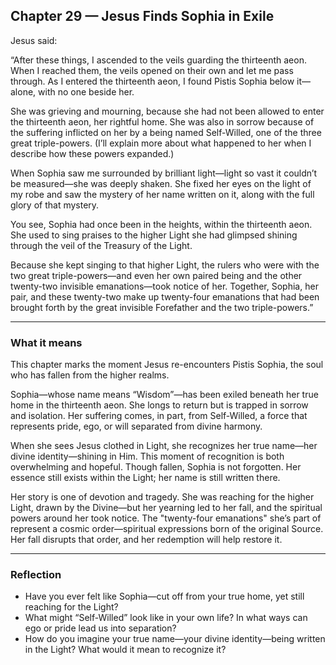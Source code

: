 ## Chapter 29 — Jesus Finds Sophia in Exile

Jesus said:

“After these things, I ascended to the veils guarding the thirteenth aeon. When I reached them, the veils opened on their own and let me pass through. As I entered the thirteenth aeon, I found Pistis Sophia below it—alone, with no one beside her.

She was grieving and mourning, because she had not been allowed to enter the thirteenth aeon, her rightful home. She was also in sorrow because of the suffering inflicted on her by a being named Self-Willed, one of the three great triple-powers. (I’ll explain more about what happened to her when I describe how these powers expanded.)

When Sophia saw me surrounded by brilliant light—light so vast it couldn’t be measured—she was deeply shaken. She fixed her eyes on the light of my robe and saw the mystery of her name written on it, along with the full glory of that mystery.

You see, Sophia had once been in the heights, within the thirteenth aeon. She used to sing praises to the higher Light she had glimpsed shining through the veil of the Treasury of the Light.

Because she kept singing to that higher Light, the rulers who were with the two great triple-powers—and even her own paired being and the other twenty-two invisible emanations—took notice of her. Together, Sophia, her pair, and these twenty-two make up twenty-four emanations that had been brought forth by the great invisible Forefather and the two triple-powers.”

---

### What it means

This chapter marks the moment Jesus re-encounters Pistis Sophia, the soul who has fallen from the higher realms.

Sophia—whose name means “Wisdom”—has been exiled beneath her true home in the thirteenth aeon. She longs to return but is trapped in sorrow and isolation. Her suffering comes, in part, from Self-Willed, a force that represents pride, ego, or will separated from divine harmony.

When she sees Jesus clothed in Light, she recognizes her true name—her divine identity—shining in Him. This moment of recognition is both overwhelming and hopeful. Though fallen, Sophia is not forgotten. Her essence still exists within the Light; her name is still written there.

Her story is one of devotion and tragedy. She was reaching for the higher Light, drawn by the Divine—but her yearning led to her fall, and the spiritual powers around her took notice. The "twenty-four emanations" she’s part of represent a cosmic order—spiritual expressions born of the original Source. Her fall disrupts that order, and her redemption will help restore it.

---

### Reflection

* Have you ever felt like Sophia—cut off from your true home, yet still reaching for the Light?
* What might “Self-Willed” look like in your own life? In what ways can ego or pride lead us into separation?
* How do you imagine your true name—your divine identity—being written in the Light? What would it mean to recognize it?

